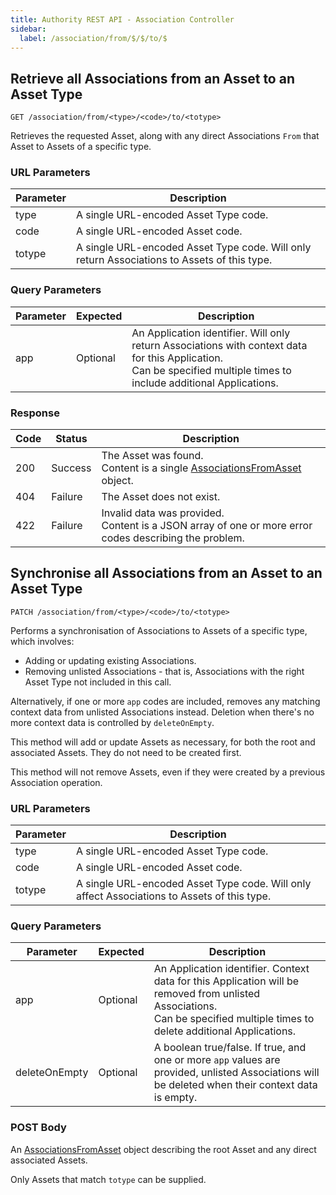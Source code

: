 ```yaml
---
title: Authority REST API - Association Controller
sidebar:
  label: /association/from/$/$/to/$
---
```


## Retrieve all Associations from an Asset to an Asset Type

`GET /association/from/<type>/<code>/to/<totype>`

Retrieves the requested Asset, along with any direct Associations `From` that Asset to Assets of a specific type.

### URL Parameters

| Parameter | Description |
|-----------|-------------|
| type      | A single URL-encoded Asset Type code. |
| code      | A single URL-encoded Asset code. |
| totype    | A single URL-encoded Asset Type code. Will only return Associations to Assets of this type. |

### Query Parameters

| Parameter | Expected | Description |
|-----------|----------|-------------|
| app       | Optional | An Application identifier. Will only return Associations with context data for this Application.<br>Can be specified multiple times to include additional Applications. |

### Response

| Code | Status  | Description |
|------|---------|-------------|
| 200  | Success | The Asset was found.<br>Content is a single [AssociationsFromAsset](../../../proto/dto/#associationsfromasset) object. |
| 404  | Failure | The Asset does not exist. |
| 422  | Failure | Invalid data was provided.<br>Content is a JSON array of one or more error codes describing the problem. |

## Synchronise all Associations from an Asset to an Asset Type

`PATCH /association/from/<type>/<code>/to/<totype>`

Performs a synchronisation of Associations to Assets of a specific type, which involves:

* Adding or updating existing Associations.
* Removing unlisted Associations - that is, Associations with the right Asset Type not included in this call.

Alternatively, if one or more `app` codes are included, removes any matching context data from unlisted Associations instead. Deletion when there's no more context data is controlled by `deleteOnEmpty`.

This method will add or update Assets as necessary, for both the root and associated Assets. They do not need to be created first.

This method will not remove Assets, even if they were created by a previous Association operation.

### URL Parameters

| Parameter | Description |
|-----------|-------------|
| type      | A single URL-encoded Asset Type code. |
| code      | A single URL-encoded Asset code. |
| totype    | A single URL-encoded Asset Type code. Will only affect Associations to Assets of this type. |

### Query Parameters

| Parameter | Expected | Description |
|-----------|----------|-------------|
| app       | Optional | An Application identifier. Context data for this Application will be removed from unlisted Associations.<br>Can be specified multiple times to delete additional Applications. |
| deleteOnEmpty | Optional | A boolean true/false. If true, and one or more `app` values are provided, unlisted Associations will be deleted when their context data is empty. |

### POST Body

An [AssociationsFromAsset](../../proto/dto/#assocationsfromasset) object describing the root Asset and any direct associated Assets.

Only Assets that match `totype` can be supplied.
